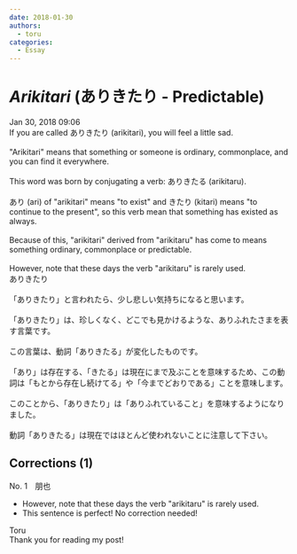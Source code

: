 ```yaml
---
date: 2018-01-30
authors:
  - toru
categories:
  - Essay
---
```


<h1 id="subject_show"><strong><em>Arikitari</strong></em> (ありきたり - Predictable)</h1>
<div class="date">Jan 30, 2018 09:06</div>
<div id="post"><div id="body_show_ori">
If you are called ありきたり (arikitari), you will feel a little sad.<br/><br/>"Arikitari" means that something or someone is ordinary, commonplace, and you can find it everywhere.<br/><br/>This word was born by conjugating a verb: ありきたる (arikitaru).<br/><br/>あり (ari) of "arikitari" means "to exist" and きたり (kitari) means "to continue to the present", so this verb mean that something has existed as always.<br/><br/>Because of this, "arikitari" derived from "arikitaru" has come to means something ordinary, commonplace or predictable.<br/><br/>However, note that these days the verb "arikitaru" is rarely used.
</div></div>

<!-- more -->

<div id="post_ja"><div id="body_show_mo">
ありきたり<br/><br/>「ありきたり」と言われたら、少し悲しい気持ちになると思います。<br/><br/>「ありきたり」は、珍しくなく、どこでも見かけるような、ありふれたさまを表す言葉です。<br/><br/>この言葉は、動詞「ありきたる」が変化したものです。<br/><br/>「あり」は存在する、「きたる」は現在にまで及ぶことを意味するため、この動詞は「もとから存在し続けてる」や「今までどおりである」ことを意味します。<br/><br/>このことから、「ありきたり」は「ありふれていること」を意味するようになりました。<br/><br/>動詞「ありきたる」は現在ではほとんど使われないことに注意して下さい。
</div></div>

## Corrections (1)
<div id="block"><div class="first_name"> No. 1　<span class="just_name">朋也</span></div><div id="block2">
<ul class="correction_field">
<li class="incorrect">However, note that these days the verb "arikitaru" is rarely used.</li>
<li class="corrected perfect">This sentence is perfect! No correction needed!</li>
</ul>
</div><div class="name"><span class="just_name">Toru</span><br>
Thank you for reading my post!
</div>
</div>
